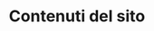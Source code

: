 ---
title: Contenuti del sito

paragraph:
    [
        'Il sito è strutturato su tre sezioni pricipali:',
        "<ul><li>Articoli: <b>tutti i progetti realizzati descritti in maniera approfondita</b></li><li>Portali: <b>WebApp programmate per soddisfare esigenze specifiche di alcuni progetti</b></li><li>Forum: pensato <b>per favorire la discussione e lo scambio di idee.</b> Integrato a fondo di ogni articolo</li></ul>",
        "In generale tutti gli articoli, i portali e il sito in sé sono da considerarsi di assoluto libero utilizzo.",
        "<b>La diffusione dei contenuti, delle idee o dei concetti che è possibile trovare tra queste pagine è assolutamente un atto positivo e da promuovere.</b>",
    ]

img:
    src: Contenuti
    alt: I contenuti del sito
    provider: localSvg

---